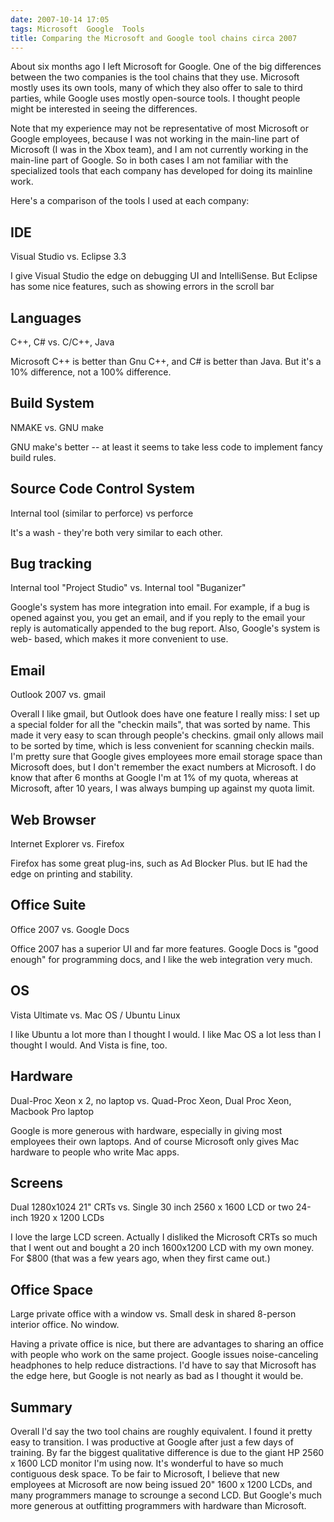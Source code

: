 ```yaml
---
date: 2007-10-14 17:05
tags: Microsoft  Google  Tools
title: Comparing the Microsoft and Google tool chains circa 2007
---
```


About six months ago I left Microsoft for Google. One of the big differences
between the two companies is the tool chains that they use. Microsoft mostly
uses its own tools, many of which they also offer to sale to third parties,
while Google uses mostly open-source tools. I thought people might be
interested in seeing the differences.

Note that my experience may not be
representative of most Microsoft or Google employees, because I was not
working in the main-line part of Microsoft (I was in the Xbox team), and I am
not currently working in the main-line part of Google. So in both cases I am
not familiar with the specialized tools that each company has developed for
doing its mainline work.

Here's a comparison of the tools I used at each company:

## IDE

Visual Studio vs. Eclipse 3.3

I give Visual Studio the edge on debugging UI and IntelliSense. But Eclipse has some nice features, such as showing errors in the scroll bar

## Languages

C++, C# vs. C/C++, Java

Microsoft C++ is better than Gnu C++, and C# is better than Java. But it's a 10% difference, not a 100% difference.

## Build System

NMAKE vs. GNU make

GNU make's better -- at least it seems to take less code to implement fancy build rules.

## Source Code Control System
Internal tool (similar to perforce) vs perforce

It's a wash - they're both very similar to each other.

## Bug tracking

Internal tool "Project Studio" vs. Internal tool "Buganizer"

Google's system has more integration into email. For example, if a bug is opened against you, you get an email, and if you reply to the email your reply is automatically appended to the bug report. Also, Google's system is web- based, which makes it more convenient to use.

## Email

Outlook 2007 vs. gmail

Overall I like gmail, but Outlook does have one feature I really miss: I set up a special folder for all the "checkin mails",
that was sorted by name. This made it very easy to scan through people's checkins. gmail only allows mail to be sorted by
time, which is less convenient for scanning checkin mails. I'm pretty sure that Google gives employees more email storage
space than Microsoft does, but I don't remember the exact numbers at Microsoft. I do know that after 6 months at Google I'm
at 1% of my quota, whereas at Microsoft, after 10 years, I was always bumping up against my quota limit.

## Web Browser

Internet Explorer vs. Firefox

Firefox has some great plug-ins, such as Ad Blocker Plus. but IE had the edge on printing and stability.

## Office Suite

Office 2007 vs. Google Docs

Office 2007 has a superior UI and far more features. Google Docs is "good enough" for programming docs, and I like the web integration very much.

## OS

Vista Ultimate vs. Mac OS / Ubuntu Linux

I like Ubuntu a lot more than I thought I would. I like Mac OS a lot less than I thought I would. And Vista is fine, too.

## Hardware

Dual-Proc Xeon x 2, no laptop vs. Quad-Proc Xeon, Dual Proc Xeon, Macbook Pro laptop

Google is more generous with hardware, especially in giving most employees their own laptops. And of course Microsoft only
gives Mac hardware to people who write Mac apps.

## Screens

Dual 1280x1024 21" CRTs vs. Single 30 inch 2560 x 1600 LCD or two 24-inch 1920 x 1200 LCDs

I love the large LCD screen. Actually I disliked the Microsoft CRTs so much that I went out and bought a 20 inch 1600x1200
LCD with my own money. For $800 (that was a few years ago, when they first came out.)

## Office Space

Large private office with a window vs. Small desk in shared 8-person interior office. No window.

Having a private office is nice, but there are advantages to sharing an office with people who work on the same project.
Google issues noise-canceling headphones to help reduce distractions. I'd have to say that Microsoft has the edge here, but
Google is not nearly as bad as I thought it would be.

## Summary

Overall I'd say the two tool chains are roughly equivalent. I found it pretty
easy to transition. I was productive at Google after just a few days of
training. By far the biggest qualitative difference is due to the giant HP
2560 x 1600 LCD monitor I'm using now. It's wonderful to have so much
contiguous desk space. To be fair to Microsoft, I believe that new employees
at Microsoft are now being issued 20" 1600 x 1200 LCDs, and many programmers
manage to scrounge a second LCD. But Google's much more generous at outfitting
programmers with hardware than Microsoft.
